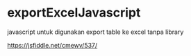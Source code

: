 # exportExcelJavascript
javascript untuk digunakan export table ke excel tanpa library

https://jsfiddle.net/cmewv/537/
